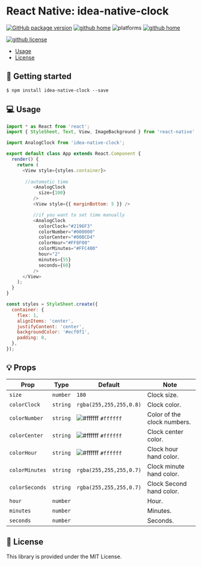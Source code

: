 # React Native: idea-native-clock

[![GitHub package version](https://img.shields.io/github/package-json/v/kishor98100/idea-native-analog-clock)](https://github.com/kishor98100/idea-native-analog-clock)
[![github home](https://img.shields.io/npm/v/idea-native-clock)](https://www.npmjs.com/package/idea-native-clock)
![platforms](https://img.shields.io/badge/platforms-Android%20%7C%20iOS-brightgreen.svg?style=flat&colorB=191A17)
[![github home](https://img.shields.io/badge/kishor98100-idea--native--clock-blue)](https://github.com/kishor98100/idea-native-analog-clock)


[![github license](https://img.shields.io/npm/l/idea-native-clock)](https://github.com/kishor98100/idea-native-analog-clock)


-   [Usage](#-usage)
-   [License](#-license)

## 📖 Getting started

`$ npm install idea-native-clock --save`


## 💻 Usage

```javascript
import * as React from 'react';
import { StyleSheet, Text, View, ImageBackground } from 'react-native';

import AnalogClock from 'idea-native-clock';

export default class App extends React.Component {
  render() {
    return (
      <View style={styles.container}>
       
       //automatic time
          <AnalogClock
            size={100}
          />
          <View style={{ marginBottom: 5 }} />

          //if you want to set time manually 
          <AnalogClock
            colorClock="#2196F3"
            colorNumber="#000000"
            colorCenter="#00BCD4"
            colorHour="#FF8F00"
            colorMinutes="#FFC400"
            hour="2"
            minutes={55}
            seconds={60}
          />
      </View>
    );
  }
}

const styles = StyleSheet.create({
  container: {
    flex: 1,
    alignItems: 'center',
    justifyContent: 'center',
    backgroundColor: '#ecf0f1',
    padding: 8,
  },
});
```

## 💡 Props

| Prop              | Type       | Default | Note                                                                                                       |
| ----------------- | ---------- | ------- | ---------------------------------------------------------------------------------------------------------- |
| `size`       | `number`   |  `180`  | Clock size.
| `colorClock`      | `string`   | `rgba(255,255,255,0.8)` | Clock color.
| `colorNumber`      | `string`   | ![#ffffff](https://placehold.it/15/ffffff/000000?text=+) `#ffffff` | Color of the clock numbers.
| `colorCenter`      | `string`   | ![#ffffff](https://placehold.it/15/ffffff/000000?text=+) `#ffffff` | Clock center color.
| `colorHour`      | `string`   | ![#ffffff](https://placehold.it/15/ffffff/000000?text=+) `#ffffff`  | Clock hour hand color.
| `colorMinutes`      | `string`   | `rgba(255,255,255,0.7)`  | Clock minute  hand color.
| `colorSeconds`      | `string`   | `rgba(255,255,255,0.7)`  | Clock  Second hand color.
| `hour`      | `number`   |  | Hour.
| `minutes`      | `number`   |  | Minutes.
| `seconds`      | `number`   |  | Seconds.

## 📜 License
This library is provided under the MIT License.
